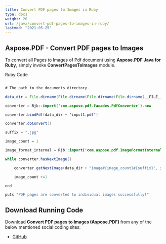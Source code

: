 ```yaml
---
title: Convert PDF pages to Images in Ruby
type: docs
weight: 20
url: /java/convert-pdf-pages-to-images-in-ruby/
lastmod: "2021-05-25"
---
```


## Aspose.PDF - Convert PDF pages to Images

To convert all Pages to Images of Pdf document using **Aspose.PDF Java for Ruby**, simply invoke **ConvertPagesToImages** module.

Ruby Code

```java

# The path to the documents directory.

data_dir = File.dirname(File.dirname(File.dirname(File.dirname(__FILE__)))) + '/data/'

converter = Rjb::import('com.aspose.pdf.facades.PdfConverter').new

converter.bindPdf(data_dir + 'input1.pdf')

converter.doConvert()

suffix = ".jpg"

image_count = 1

image_format_internal = Rjb::import('com.aspose.pdf.ImageFormatInternal')

while converter.hasNextImage()

    converter.getNextImage(data_dir + "image#{image_count}#{suffix}", image_format_internal.getJpeg())

    image_count +=1

end

puts "PDF pages are converted to individual images successfully!"
```

## Download Running Code

Download **Convert PDF pages to Images (Aspose.PDF)** from any of the below mentioned social coding sites:

- [GitHub](https://github.com/aspose-pdf/Aspose.PDF-for-Java/blob/master/Plugins/Aspose_Pdf_Java_for_Ruby/lib/asposepdfjava/Converter/convertpagestoimages.rb)
